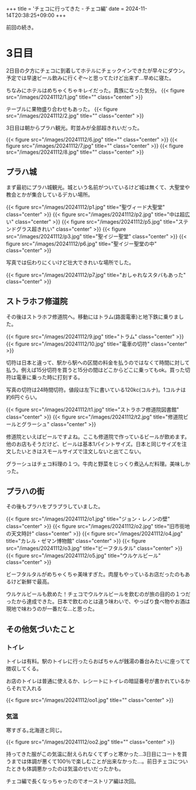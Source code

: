 +++
title = 'チェコに行ってきた - チェコ編'
date = 2024-11-14T20:38:25+09:00
+++

前回の続き。

# 3日目
2日目の夕方にチェコに到着してホテルにチェックインできたが早々にダウン。
予定では早速ビール飲みに行くぞ〜と思ってたけど出来ず…早めに寝た。

ちなみにホテルはめちゃくちゃキレイだった。貴族になった気分。
{{< figure src="/images/20241112/1.jpg" title="" class="center" >}}

テーブルに果物盛り合わせもあった。
{{< figure src="/images/20241112/2.jpg" title="" class="center" >}}

3日目は朝からプラハ観光。町並みが全部超きれいだった。

{{< figure src="/images/20241112/6.jpg" title="" class="center" >}}
{{< figure src="/images/20241112/7.jpg" title="" class="center" >}}
{{< figure src="/images/20241112/8.jpg" title="" class="center" >}}

## プラハ城

まず最初にプラハ城観光。城という名前がついているけど城は無くて、大聖堂や教会とかが集合しているデカい場所。

{{< figure src="/images/20241112/p1.jpg" title="聖ヴィード大聖堂" class="center" >}}
{{< figure src="/images/20241112/p2.jpg" title="中は超広い" class="center" >}}
{{< figure src="/images/20241112/p5.jpg" title="ステンドグラス超きれい" class="center" >}}
{{< figure src="/images/20241112/p3.jpg" title="聖イジー聖堂" class="center" >}}
{{< figure src="/images/20241112/p6.jpg" title="聖イジー聖堂の中" class="center" >}}

写真では伝わりにくいけど壮大できれいな場所でした。

{{< figure src="/images/20241112/p7.jpg" title="おしゃれなスタバもあった" class="center" >}}

## ストラホフ修道院

その後はストラホフ修道院へ。移動にはトラム(路面電車)と地下鉄に乗りました。

{{< figure src="/images/20241112/9.jpg" title="トラム" class="center" >}}
{{< figure src="/images/20241112/10.jpg" title="電車の切符" class="center" >}}

切符は日本と違って、駅から駅への区間の料金を払うのではなくて時間に対して払う。例えば15分切符を買うと15分の間はどこからどこに乗ってもok。買った切符は電車に乗った時に打刻する。

写真の切符は24時間切符。値段は左下に書いている120kc(コルナ)。1コルナは約6円ぐらい。

{{< figure src="/images/20241112/t1.jpg" title="ストラホフ修道院図書館" class="center" >}}
{{< figure src="/images/20241112/t2.jpg" title="修道院ビールとグラーシュ" class="center" >}}

修道院といえばビールですよね。ここも修道院で作っているビールが飲めます。他のお店もそうだけど、ビールは基本1パイントサイズ。日本と同じサイズを注文したいときはスモールサイズで注文しないと出てこない。

グラーシュはチェコ料理の１つ。牛肉と野菜をじっくり煮込んだ料理。美味しかった。

## プラハの街
その後もプラハをプラプラしていました。

{{< figure src="/images/20241112/o1.jpg" title="ジョン・レノンの壁" class="center" >}}
{{< figure src="/images/20241112/o2.jpg" title="旧市街地の天文時計" class="center" >}}
{{< figure src="/images/20241112/o4.jpg" title="カレル・ゼマン博物館" class="center" >}}
{{< figure src="/images/20241112/o3.jpg" title="ビーフタルタル" class="center" >}}
{{< figure src="/images/20241112/o5.jpg" title="ウルケルビール" class="center" >}}

ビーフタルタルがめちゃくちゃ美味すぎた。肉屋もやっているお店だったのもあるけど新鮮で最高。

ウルケルビールも飲めた！チェコでウルケルビールを飲むのが旅の目的の１つだったから達成できた。日本で飲むのとは違う味わいで、やっぱり食べ物やお酒は現地で味わうのが一番だな…と思った。

## その他気づいたこと
### トイレ
トイレは有料。駅のトイレに行ったらおばちゃんが銭湯の番台みたいに座ってて徴収してくる。

お店のトイレは普通に使えるか、レシートにトイレの暗証番号が書かれているからそれで入れる

{{< figure src="/images/20241112/oo1.jpg" title="" class="center" >}}

### 気温
寒すぎる｡北海道と同じ。

{{< figure src="/images/20241112/oo2.jpg" title="" class="center" >}}

持ってきた服がこの気温に耐えられなくてずっと寒かった…3日目にコートを買うまでは体調が悪くて100％で楽しむことが出来なかった…。前日チェコについたときも体調悪かったのは気温のせいだったかも。

チェコ編で長くなっちゃったのでオーストリア編は次回。

